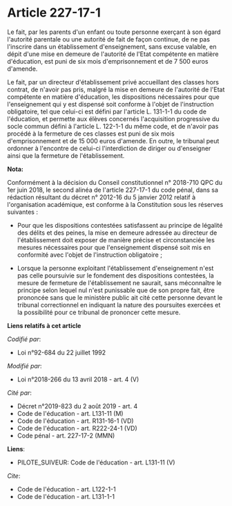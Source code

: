 # Article 227-17-1

Le fait, par les parents d'un enfant ou toute personne exerçant à son égard l'autorité parentale ou une autorité de fait de
façon continue, de ne pas l'inscrire dans un établissement d'enseignement, sans excuse valable, en dépit d'une mise en
demeure de l'autorité de l'Etat compétente en matière d'éducation, est puni de six mois d'emprisonnement et de 7 500 euros
d'amende. 

Le fait, par un directeur d'établissement privé accueillant des classes hors contrat, de n'avoir pas pris, malgré la mise en
demeure de l'autorité de l'Etat compétente en matière d'éducation, les dispositions nécessaires pour que l'enseignement qui y
est dispensé soit conforme à l'objet de l'instruction obligatoire, tel que celui-ci est défini par l'article L. 131-1-1 du
code de l'éducation, et permette aux élèves concernés l'acquisition progressive du socle commun défini à l'article L. 122-1-1
du même code, et de n'avoir pas procédé à la fermeture de ces classes est puni de six mois d'emprisonnement et de 15 000
euros d'amende. En outre, le tribunal peut ordonner à l'encontre de celui-ci l'interdiction de diriger ou d'enseigner ainsi
que la fermeture de l'établissement.

**Nota:**

Conformément à la décision du Conseil constitutionnel n° 2018-710 QPC du 1er juin 2018, le second alinéa de l'article
227-17-1 du code pénal, dans sa rédaction résultant du décret n° 2012-16 du 5 janvier 2012 relatif à l'organisation
académique, est conforme à la Constitution sous les réserves suivantes :

- Pour que les dispositions contestées satisfassent au principe de légalité des délits et des peines, la mise en demeure
adressée au directeur de l'établissement doit exposer de manière précise et circonstanciée les mesures nécessaires pour que
l'enseignement dispensé soit mis en conformité avec l'objet de l'instruction obligatoire ;

- Lorsque la personne exploitant l'établissement d'enseignement n'est pas celle poursuivie sur le fondement des dispositions
contestées, la mesure de fermeture de l'établissement ne saurait, sans méconnaître le principe selon lequel nul n'est
punissable que de son propre fait, être prononcée sans que le ministère public ait cité cette personne devant le tribunal
correctionnel en indiquant la nature des poursuites exercées et la possibilité pour ce tribunal de prononcer cette mesure.

**Liens relatifs à cet article**

_Codifié par_:

  - Loi n°92-684 du 22 juillet 1992

_Modifié par_:

  - Loi n°2018-266 du 13 avril 2018 - art. 4 (V)

_Cité par_:

  - Décret n°2019-823 du 2 août 2019 - art. 4
  - Code de l'éducation - art. L131-11 (M)
  - Code de l'éducation - art. R131-16-1 (VD)
  - Code de l'éducation - art. R222-24-1 (VD)
  - Code pénal - art. 227-17-2 (MMN)

**Liens**:

  - PILOTE_SUIVEUR: Code de l'éducation - art. L131-11 (V)

_Cite_:

  - Code de l'éducation - art. L122-1-1
  - Code de l'éducation - art. L131-1-1
